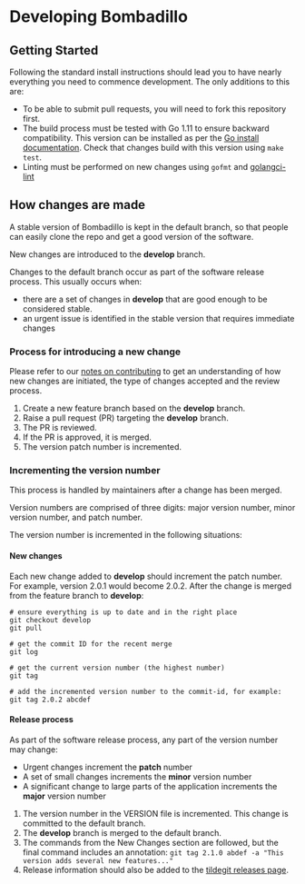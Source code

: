 # Developing Bombadillo

## Getting Started

Following the standard install instructions should lead you to have nearly everything you need to commence development. The only additions to this are:

- To be able to submit pull requests, you will need to fork this repository first.
- The build process must be tested with Go 1.11 to ensure backward compatibility. This version can be installed as per the [Go install documentation](https://golang.org/doc/install#extra_versions). Check that changes build with this version using `make test`.
- Linting must be performed on new changes using `gofmt` and [golangci-lint](https://github.com/golangci/golangci-lint)


## How changes are made

A stable version of Bombadillo is kept in the default branch, so that people can easily clone the repo and get a good version of the software.

New changes are introduced to the **develop** branch.

Changes to the default branch occur as part of the software release process. This usually occurs when:

 - there are a set of changes in **develop** that are good enough to be considered stable.
 - an urgent issue is identified in the stable version that requires immediate changes


### Process for introducing a new change

Please refer to our [notes on contributing](README.md#contributing) to get an understanding of how new changes are initiated, the type of changes accepted and the review process.

1. Create a new feature branch based on the **develop** branch.
1. Raise a pull request (PR) targeting the **develop** branch.
1. The PR is reviewed.
1. If the PR is approved, it is merged.
1. The version patch number is incremented.


### Incrementing the version number

This process is handled by maintainers after a change has been merged.

Version numbers are comprised of three digits: major version number, minor version number, and patch number.

The version number is incremented in the following situations:

#### New changes

Each new change added to **develop** should increment the patch number. For example, version 2.0.1 would become 2.0.2. After the change is merged from the feature branch to **develop**:

```shell
# ensure everything is up to date and in the right place
git checkout develop
git pull

# get the commit ID for the recent merge
git log

# get the current version number (the highest number)
git tag

# add the incremented version number to the commit-id, for example:
git tag 2.0.2 abcdef
```

#### Release process

As part of the software release process, any part of the version number may change:

- Urgent changes increment the **patch** number
- A set of small changes increments the **minor** version number
- A significant change to large parts of the application increments the **major** version number

1. The version number in the VERSION file is incremented. This change is committed to the default branch.
1. The **develop** branch is merged to the default branch.
1. The commands from the New Changes section are followed, but the final command includes an annotation: `git tag 2.1.0 abdef -a "This version adds several new features..."`
1. Release information should also be added to the [tildegit releases page](https://tildegit.org/sloum/bombadillo/releases).
